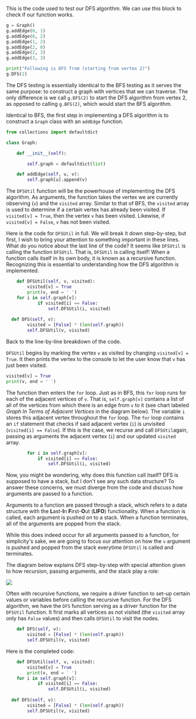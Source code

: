 <!--title={DFS in Python}-->

<!--concepts{Depth First Search}-->

<!--badges={Algorithmns:15, Python:5}-->

This is the code used to test our DFS algorithm. We can use this block to check if our function works.

```python
g = Graph() 
g.addEdge(0, 1) 
g.addEdge(0, 2) 
g.addEdge(1, 2) 
g.addEdge(2, 0) 
g.addEdge(2, 3) 
g.addEdge(3, 3) 

print("Following is DFS from (starting from vertex 2)") 
g.DFS(2) 
```

The DFS testing is essentially identical to the BFS testing as it serves the same purpose: to construct a graph with vertices that we can traverse. The only difference is we call `g.DFS(2)` to start the DFS algorithm from vertex 2, as opposed to calling `g.BFS(2)`, which would start the BFS algorithm.

Identical to BFS, the first step in implementing a DFS algorithm is to construct a `Graph` class with an `addEdge` function. 

```python
from collections import defaultdict 

class Graph: 

	def __init__(self): 

		self.graph = defaultdict(list) 

	def addEdge(self, u, v): 
		self.graph[u].append(v) 
```

The `DFSUtil` function will be the powerhouse of implementing the DFS algorithm. As arguments, the function takes the vertex we are currently observing (`v`) and the `visited` array. Similar to that of BFS, the `visited` array is used to determine if a certain vertex has already been visited. If `visited[v] = True`, then the vertex `v` has been visited. Likewise, if `visited[v] = False`, `v` has not been visited.

Here is the code for `DFSUtil` in full. We will break it down step-by-step, but first, I wish to bring your attention to something important in these lines. What do you notice about the last line of the code? It seems like `DFSUtil` is calling the function `DFSUtil`. That is, `DFSUtil` is calling itself! When a function calls itself in its own body, it is known as a recursive function. Recognizing this is essential to understanding how the DFS algorithm is implemented.

```python
	def DFSUtil(self, v, visited): 
		visited[v] = True
		print(v, end = ' ')
    for i in self.graph[v]: 
			if visited[i] == False: 
				self.DFSUtil(i, visited) 
        
  def DFS(self, v): 
		visited = [False] * (len(self.graph)) 
		self.DFSUtil(v, visited)       
```

Back to the line-by-line breakdown of the code. 

`DFSUtil` begins by marking the vertex `v` as visited by changing `visited[v] = True`. It then prints the vertex to the console to let the user know that `v` has just been visited.

```python
visited[v] = True
print(v, end = ' ')
```

The function then enters the `for` loop. Just as in BFS, this `for` loop runs for each of the adjacent vertices of `v`. That is, `self.graph[v]` contains a list of all of the vertices from which there is an edge from `v` to it (see chart labeled *Graph In Terms of Adjacent Vertices* in the diagram below). The variable `i` stores this adjacent vertex throughout the `for` loop. The `for` loop contains an `if` statement that checks if said adjacent vertex (`i`) is unvisited (`visited[i] == False`). If this is the case, we recurse and call `DFSUtil`again, passing as arguments the adjacent vertex (`i`) and our updated `visited` array. 

```python
		for i in self.graph[v]: 
			if visited[i] == False: 
				self.DFSUtil(i, visited) 
```

Now, you might be wondering, why does this function call itself? DFS is supposed to have a stack, but I don't see any such data structure? To answer these concerns, we must diverge from the code and discuss how arguments are passed to a function.

Arguments to a function are passed through a stack, which refers to a data structure with the **L**ast-**I**n **F**irst-**O**ut (**LIFO**) functionality. When a function is called, each argument is pushed on to a stack. When a function terminates, all of the arguments are popped from the stack. 

While this does indeed occur for all arguments passed to a function, for simplicity's sake, we are going to focus our attention on how the `v` argument is pushed and popped from the stack everytime `DFSUtil` is called and terminates. 

The diagram below explains DFS step-by-step with special attention given to how recursion, passing arguments, and the stack play a role:

![](https://i.imgur.com/XcO7ehj.jpg)

Often with recursive functions, we require a driver function to set-up certain values or variables before calling the recursive function. For the DFS algorithm, we have the `DFS` function serving as a driver function for the `DFSUtil` function. It first marks all vertices as not visited (the `visited` array only has `False` values) and then calls `DFSUtil` to visit the nodes.

```python
	def DFS(self, v): 
		visited = [False] * (len(self.graph)) 
		self.DFSUtil(v, visited) 
```

Here is the completed code:

```python
	def DFSUtil(self, v, visited): 
		visited[v] = True
		print(v, end = ' ')
    for i in self.graph[v]: 
			if visited[i] == False: 
				self.DFSUtil(i, visited) 
        
  def DFS(self, v): 
		visited = [False] * (len(self.graph)) 
		self.DFSUtil(v, visited)       
```

